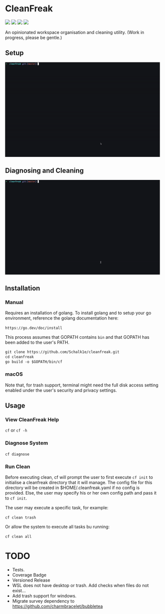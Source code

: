 <h1 align="left">
  CleanFreak
</h1>

<div align="left">
  <p>
    <img src="https://github.com/Schalk1e/cleanfreak/workflows/lint/badge.svg" width="115" />
    <img src="https://github.com/Schalk1e/cleanfreak/workflows/test/badge.svg" width="120" />
    <img src="https://img.shields.io/badge/version-0.1.0-orange" width="110"/>
    <img src="https://img.shields.io/badge/license-MIT-blue" width="100"/>

  </p>
</div>

An opinionated workspace organisation and cleaning utility. (Work in progress, please be gentle.)

## Setup

<div align="center">
  <img src="assets/setup.gif" alt="Demo GIF" width="750"/>
</div>

## Diagnosing and Cleaning

<div align="center">
  <img src="assets/cleaning.gif" alt="Demo GIF" width="750"/>
</div>

## Installation

### Manual

Requires an installation of golang. To install golang and to setup your go environment, reference the golang documentation here:

`https://go.dev/doc/install`

This process assumes that GOPATH contains `bin` and that GOPATH has been added to the user's PATH.

```
git clone https://github.com/Schalk1e/cleanfreak.git
cd cleanfreak
go build -o $GOPATH/bin/cf
```

### macOS

Note that, for trash support, terminal might need the full disk access setting enabled under the user's security and privacy settings.

## Usage

### View CleanFreak Help

`cf`  or `cf -h`

### Diagnose System

`cf diagnose`

### Run Clean

Before executing clean, cf will prompt the user to first execute `cf init` to initialise a cleanfreak directory that it will manage. The config file for this directory will be created in $HOME/.cleanfreak.yaml if no config is provided. Else, the user may specify his or her own config path and pass it to `cf init`.

The user may execute a specific task, for example:

`cf clean trash`

Or allow the system to execute all tasks bu running:

`cf clean all`

# TODO

- Tests.
- Coverage Badge
- Versioned Release
- WSL does not have desktop or trash. Add checks when files do not exist...
- Add trash support for windows.
- Migrate survey dependency to https://github.com/charmbracelet/bubbletea
